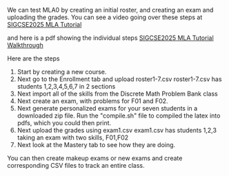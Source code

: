 We can test MLA0 by creating an initial roster,
and creating an exam and uploading the grades.
You can see a video going over these steps at
[SIGCSE2025 MLA Tutorial](https://dl.acm.org/doi/10.1145/3641555.3705053)

and here is a pdf showing the individual steps
[SIGCSE2025 MLA Tutorial Walkthrough](./MLA_Walkthrough.pdf)

Here are the steps

1. Start by creating a new course.
2. Next go to the Enrollment tab and upload roster1-7.csv 
   roster1-7.csv has students 1,2,3,4,5,6,7 in 2 sections
3. Next import all of the skills from the Discrete Math Problem Bank class
4. Next create an exam, with problems for F01 and F02.
5. Next generate personalized exams for your seven students
   in a downloaded zip file. Run the "compile.sh" file to compiled the
   latex into pdfs, which you could then print.
6. Next upload the grades using exam1.csv
   exam1.csv has students 1,2,3 taking an exam with two skills, F01,F02
7. Next look at the Mastery tab to see how they are doing.

You can then create makeup exams or new exams and create corresponding CSV files
to track an entire class.
